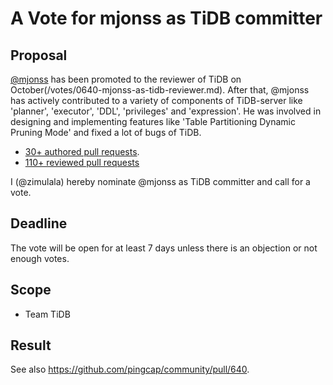# A Vote for mjonss as TiDB committer

## Proposal

[@mjonss](https://github.com/mjonss) has been promoted to the reviewer of TiDB on October(/votes/0640-mjonss-as-tidb-reviewer.md).
After that, @mjonss has actively contributed to a variety of components of TiDB-server like 'planner', 'executor', 'DDL', 'privileges' and 'expression'. He was involved in designing and implementing features like 'Table Partitioning Dynamic Pruning Mode' and fixed a lot of bugs of TiDB.

* [30+ authored pull requests](https://github.com/pingcap/tidb/commits?author=mjonss).
* [110+ reviewed pull requests](https://github.com/pingcap/tidb/pulls?q=is%3Apr+reviewed-by%3Amjonss)

I (@zimulala) hereby nominate @mjonss as TiDB committer and call for a vote.

## Deadline

The vote will be open for at least 7 days unless there is an objection or not enough votes.

## Scope

* Team TiDB

## Result

See also https://github.com/pingcap/community/pull/640.

